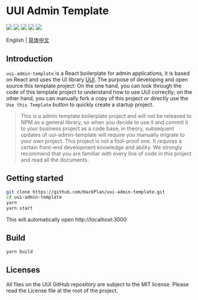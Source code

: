 # UUI Admin Template

![](https://img.shields.io/github/package-json/dependency-version/HackPlan/uui-admin-template/@hackplan/uui)
![](https://img.shields.io/github/contributors/HackPlan/uui-admin-template)
![](https://img.shields.io/github/issues-pr-raw/HackPlan/uui-admin-template)
![](https://img.shields.io/github/issues-raw/HackPlan/uui-admin-template)
![](https://img.shields.io/github/license/HackPlan/uui-admin-template)

English | [简体中文](https://github.com/HackPlan/uui-admin-template/blob/master/docs/README.zh-CN.md)

## Introduction

`uui-admin-template` is a React boilerplate for admin applications, it is based on React and uses the UI library [UUI](https://github.com/HackPlan/UUI). The purpose of developing and open source this template project: On the one hand, you can look through the code of this template project to understand how to use UUI correctly; on the other hand, you can manually fork a copy of this project or directly use the `Use this Template` button to quickly create a startup project.

> This is a admin template boilerplate project and will not be released to NPM as a general library, so when you decide to use it and commit it to your business project as a code base, in theory, subsequent updates of uui-admin-template will require you manually migrate to your own project. This project is not a fool-proof one. It requires a certain front-end development knowledge and ability. We strongly recommend that you are familiar with every line of code in this project and read all the documents.

## Getting started

```bash
git clone https://github.com/HackPlan/uui-admin-template.git
cd uui-admin-template
yarn
yarn start

```

This will automatically open http://localhost:3000

## Build

```bash
yarn build
```

## Licenses

All files on the UUI GitHub repository are subject to the MIT license. Please read the License file at the root of the project.
